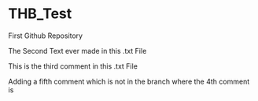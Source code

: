 # THB_Test
First Github Repository


The Second Text ever made in this .txt File


This is the third comment in this .txt File






Adding a fifth comment which is not in the branch where the 4th comment is 
